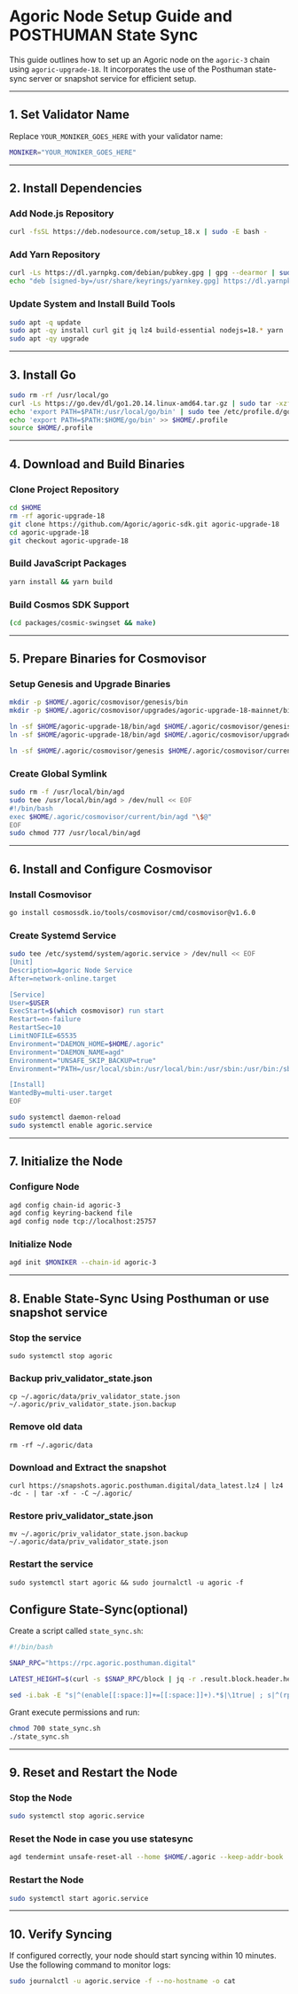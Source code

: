 
# Agoric Node Setup Guide and POSTHUMAN State Sync

This guide outlines how to set up an Agoric node on the `agoric-3` chain using `agoric-upgrade-18`. It incorporates the use of the Posthuman state-sync server or snapshot service for efficient setup.

---

## 1. Set Validator Name
Replace `YOUR_MONIKER_GOES_HERE` with your validator name:
```bash
MONIKER="YOUR_MONIKER_GOES_HERE"
```

---

## 2. Install Dependencies

### Add Node.js Repository
```bash
curl -fsSL https://deb.nodesource.com/setup_18.x | sudo -E bash -
```

### Add Yarn Repository
```bash
curl -Ls https://dl.yarnpkg.com/debian/pubkey.gpg | gpg --dearmor | sudo tee /usr/share/keyrings/yarnkey.gpg >/dev/null
echo "deb [signed-by=/usr/share/keyrings/yarnkey.gpg] https://dl.yarnpkg.com/debian stable main" | sudo tee /etc/apt/sources.list.d/yarn.list
```

### Update System and Install Build Tools
```bash
sudo apt -q update
sudo apt -qy install curl git jq lz4 build-essential nodejs=18.* yarn
sudo apt -qy upgrade
```

---

## 3. Install Go
```bash
sudo rm -rf /usr/local/go
curl -Ls https://go.dev/dl/go1.20.14.linux-amd64.tar.gz | sudo tar -xzf - -C /usr/local
echo 'export PATH=$PATH:/usr/local/go/bin' | sudo tee /etc/profile.d/golang.sh
echo 'export PATH=$PATH:$HOME/go/bin' >> $HOME/.profile
source $HOME/.profile
```

---

## 4. Download and Build Binaries

### Clone Project Repository
```bash
cd $HOME
rm -rf agoric-upgrade-18
git clone https://github.com/Agoric/agoric-sdk.git agoric-upgrade-18
cd agoric-upgrade-18
git checkout agoric-upgrade-18
```

### Build JavaScript Packages
```bash
yarn install && yarn build
```

### Build Cosmos SDK Support
```bash
(cd packages/cosmic-swingset && make)
```

---

## 5. Prepare Binaries for Cosmovisor

### Setup Genesis and Upgrade Binaries
```bash
mkdir -p $HOME/.agoric/cosmovisor/genesis/bin
mkdir -p $HOME/.agoric/cosmovisor/upgrades/agoric-upgrade-18-mainnet/bin

ln -sf $HOME/agoric-upgrade-18/bin/agd $HOME/.agoric/cosmovisor/genesis/bin/agd
ln -sf $HOME/agoric-upgrade-18/bin/agd $HOME/.agoric/cosmovisor/upgrades/agoric-upgrade-18-mainnet/bin/agd

ln -sf $HOME/.agoric/cosmovisor/genesis $HOME/.agoric/cosmovisor/current
```

### Create Global Symlink
```bash
sudo rm -f /usr/local/bin/agd
sudo tee /usr/local/bin/agd > /dev/null << EOF
#!/bin/bash
exec $HOME/.agoric/cosmovisor/current/bin/agd "\$@"
EOF
sudo chmod 777 /usr/local/bin/agd
```

---

## 6. Install and Configure Cosmovisor

### Install Cosmovisor
```bash
go install cosmossdk.io/tools/cosmovisor/cmd/cosmovisor@v1.6.0
```

### Create Systemd Service
```bash
sudo tee /etc/systemd/system/agoric.service > /dev/null << EOF
[Unit]
Description=Agoric Node Service
After=network-online.target

[Service]
User=$USER
ExecStart=$(which cosmovisor) run start
Restart=on-failure
RestartSec=10
LimitNOFILE=65535
Environment="DAEMON_HOME=$HOME/.agoric"
Environment="DAEMON_NAME=agd"
Environment="UNSAFE_SKIP_BACKUP=true"
Environment="PATH=/usr/local/sbin:/usr/local/bin:/usr/sbin:/usr/bin:/sbin:/bin:/usr/games:/usr/local/games:/snap/bin:$HOME/.agoric/cosmovisor/current/bin"

[Install]
WantedBy=multi-user.target
EOF

sudo systemctl daemon-reload
sudo systemctl enable agoric.service
```

---

## 7. Initialize the Node

### Configure Node
```bash
agd config chain-id agoric-3
agd config keyring-backend file
agd config node tcp://localhost:25757
```

### Initialize Node
```bash
agd init $MONIKER --chain-id agoric-3
```

---

## 8. Enable State-Sync Using Posthuman or use snapshot service

### Stop the service
```
sudo systemctl stop agoric
```
### Backup priv_validator_state.json
```
cp ~/.agoric/data/priv_validator_state.json ~/.agoric/priv_validator_state.json.backup
```
### Remove old data
```
rm -rf ~/.agoric/data
```
### Download and Extract the snapshot
```
curl https://snapshots.agoric.posthuman.digital/data_latest.lz4 | lz4 -dc - | tar -xf - -C ~/.agoric/
```
### Restore priv_validator_state.json
```
mv ~/.agoric/priv_validator_state.json.backup ~/.agoric/data/priv_validator_state.json
```

### Restart the service
```
sudo systemctl start agoric && sudo journalctl -u agoric -f
```

## Configure State-Sync(optional)
Create a script called `state_sync.sh`:
```bash
#!/bin/bash

SNAP_RPC="https://rpc.agoric.posthuman.digital"

LATEST_HEIGHT=$(curl -s $SNAP_RPC/block | jq -r .result.block.header.height); BLOCK_HEIGHT=$((LATEST_HEIGHT - 2000)); TRUST_HASH=$(curl -s "$SNAP_RPC/block?height=$BLOCK_HEIGHT" | jq -r .result.block_id.hash)

sed -i.bak -E "s|^(enable[[:space:]]+=[[:space:]]+).*$|\1true| ; s|^(rpc_servers[[:space:]]+=[[:space:]]+).*$|\1\"$SNAP_RPC,$SNAP_RPC\"| ; s|^(trust_height[[:space:]]+=[[:space:]]+).*$|\1$BLOCK_HEIGHT| ; s|^(trust_hash[[:space:]]+=[[:space:]]+).*$|\1\"$TRUST_HASH\"|" $HOME/.agoric/config/config.toml
```

Grant execute permissions and run:
```bash
chmod 700 state_sync.sh
./state_sync.sh
```

---

## 9. Reset and Restart the Node

### Stop the Node
```bash
sudo systemctl stop agoric.service
```

### Reset the Node in case you use statesync
```bash
agd tendermint unsafe-reset-all --home $HOME/.agoric --keep-addr-book
```

### Restart the Node
```bash
sudo systemctl start agoric.service
```

---

## 10. Verify Syncing
If configured correctly, your node should start syncing within 10 minutes. Use the following command to monitor logs:
```bash
sudo journalctl -u agoric.service -f --no-hostname -o cat
```
